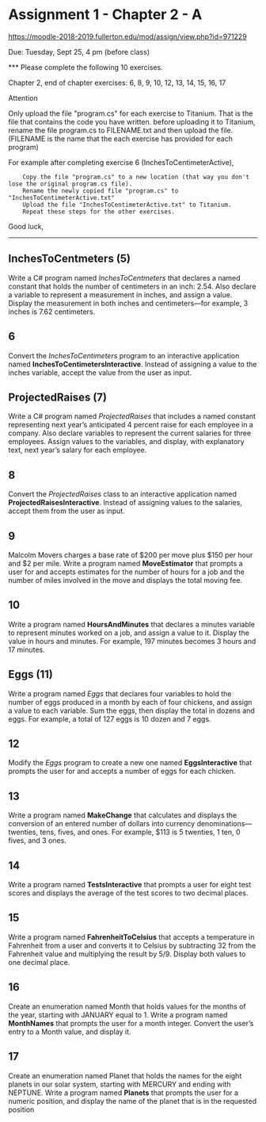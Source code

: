 Assignment 1 - Chapter 2 - A
============================

https://moodle-2018-2019.fullerton.edu/mod/assign/view.php?id=971229

Due: Tuesday, Sept 25, 4 pm (before class)


*** Please complete the following 10 exercises.

Chapter 2, end of chapter exercises: 
6,  8,  9,  10,  12,  13,  14,  15,  16,  17 


Attention

Only upload the file "program.cs" for each exercise to Titanium. That is the file that contains the code you have written. before uploading it to Titanium, rename the file program.cs to FILENAME.txt and then upload the file. (FILENAME is the name that the each exercise has provided for each program)

For example after completing exercise 6 (InchesToCentimeterActive), 

        Copy the file "program.cs" to a new location (that way you don't lose the original program.cs file). 
        Rename the newly copied file "program.cs" to "InchesToCentimeterActive.txt" 
        Upload the file "InchesToCentimeterActive.txt" to Titanium. 
        Repeat these steps for the other exercises.

Good luck,

--------------------------------------------------------------------------

InchesToCentmeters (5)
--
Write a C# program named *InchesToCentmeters* that declares a named constant that holds the 
number of centimeters in an inch: 2.54. Also declare a variable to represent a measurement
 in inches, and assign a value. Display the measurement in both inches and centimeters—for
 example, 3 inches is 7.62 centimeters.

6
--
Convert the *InchesToCentimeters* program to an interactive application named **InchesToCentimeterslnteractive**. 
Instead of assigning a value to the inches variable, accept the value from the user as input.

ProjectedRaises (7)
-------------------
Write a C# program named *ProjectedRaises* that includes a named constant representing next year’s 
anticipated 4 percent raise for each employee in a company. Also declare variables to represent 
the current salaries for three employees. Assign values to the variables, and display, with 
explanatory text, next year’s salary for each employee.

8
--
Convert the *ProjectedRaises* class to an interactive application named **ProjectedRaisesInteractive**.
Instead of assigning values to the salaries, accept them from the user as input.

9
--
Malcolm Movers charges a base rate of $200 per move plus $150 per hour and $2 per mile.
 Write a program named **MoveEstimator** that prompts a user for and accepts estimates for
 the number of hours for a job and the number of miles involved in the move and displays
 the total moving fee.

10
--
Write a program named **HoursAndMinutes** that declares a minutes variable to represent 
minutes worked on a job, and assign a value to it. Display the value in hours and minutes.
 For example, 197 minutes becomes 3 hours and 17 minutes.

Eggs (11)
---------
Write a program named *Eggs* that declares four variables to hold the number of eggs produced
 in a month by each of four chickens, and assign a value to each variable. Sum the eggs, 
 then display the total in dozens and eggs. For example, a total of 127 eggs is 10 dozen and 7 eggs.

12
--
Modify the *Eggs* program to create a new one named **EggsInteractive** that prompts the user 
for and accepts a number of eggs for each chicken.

13
--
Write a program named **MakeChange** that calculates and displays the conversion of an entered
 number of dollars into currency denominations—twenties, tens, fives, and ones. For example,
 $113 is 5 twenties, 1 ten, 0 fives, and 3 ones.

14
--
Write a program named **TestsInteractive** that prompts a user for eight test scores and displays
 the average of the test scores to two decimal places.

15
--
Write a program named **FahrenheitToCelsius** that accepts a temperature in Fahrenheit from a user
 and converts it to Celsius by subtracting 32 from the Fahrenheit value and multiplying the 
 result by 5/9. Display both values to one decimal place.

16
--
Create an enumeration named Month that holds values for the months of the year, starting with 
JANUARY equal to 1. Write a program named **MonthNames** that prompts the user for a month integer.
 Convert the user’s entry to a Month value, and display it.

17
--
Create an enumeration named Planet that holds the names for the eight planets in our solar 
system, starting with MERCURY and ending with NEPTUNE. Write a program named **Planets** that 
prompts the user for a numeric position, and display the name of the planet that is in the
 requested position
